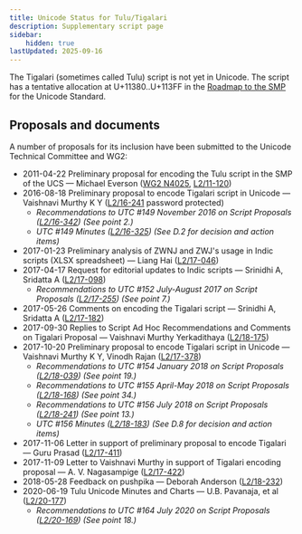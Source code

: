 ```yaml
---
title: Unicode Status for Tulu/Tigalari
description: Supplementary script page
sidebar:
    hidden: true
lastUpdated: 2025-09-16
---
```


The Tigalari (sometimes called Tulu) script is not yet in Unicode. The script has a tentative allocation at U+11380..U+113FF in the [Roadmap to the SMP](http://www.unicode.org/roadmaps/smp/) for the Unicode Standard.

## Proposals and documents

A number of proposals for its inclusion have been submitted to the Unicode Technical Committee and WG2:
- 2011-04-22 Preliminary proposal for encoding the Tulu script in the SMP of the UCS — Michael Everson ([WG2 N4025](https://www.unicode.org/wg2/docs/n4025.pdf), [L2/11-120](http://www.unicode.org/cgi-bin/GetMatchingDocs.pl?L2/11-120))
- 2016-08-18 Preliminary proposal to encode Tigalari script in Unicode — Vaishnavi Murthy K Y ([L2/16-241](http://www.unicode.org/cgi-bin/GetMatchingDocs.pl?L2/16-241) password protected)
  - _Recommendations to UTC #149 November 2016 on Script Proposals ([L2/16-342](http://www.unicode.org/L2/L2016/16342-script-ad-hoc.pdf)) (See point 2.)_
  - _UTC #149 Minutes ([L2/16-325](http://www.unicode.org/L2/L2016/16325.htm)) (See D.2 for decision and action items)_
- 2017-01-23 Preliminary analysis of ZWNJ and ZWJ's usage in Indic scripts (XLSX spreadsheet) — Liang Hai ([L2/17-046](http://www.unicode.org/cgi-bin/GetMatchingDocs.pl?L2/17-046))
- 2017-04-17 Request for editorial updates to Indic scripts — Srinidhi A, Sridatta A ([L2/17-098](http://www.unicode.org/cgi-bin/GetMatchingDocs.pl?L2/17-098))
  - _Recommendations to UTC #152 July-August 2017 on Script Proposals ([L2/17-255](http://www.unicode.org/cgi-bin/GetMatchingDocs.pl?L2/17-255)) (See point 7.)_
- 2017-05-26 Comments on encoding the Tigalari script — Srinidhi A, Sridatta A ([L2/17-182](http://www.unicode.org/cgi-bin/GetMatchingDocs.pl?L2/17-182))
- 2017-09-30 Replies to Script Ad Hoc Recommendations and Comments on Tigalari Proposal — Vaishnavi Murthy Yerkadithaya ([L2/18-175](http://www.unicode.org/cgi-bin/GetMatchingDocs.pl?L2/18-175))
- 2017-10-20 Preliminary proposal to encode Tigalari script in Unicode — Vaishnavi Murthy K Y, Vinodh Rajan ([L2/17-378](http://www.unicode.org/cgi-bin/GetMatchingDocs.pl?L2/17-378))
  - _Recommendations to UTC #154 January 2018 on Script Proposals ([L2/18-039](http://www.unicode.org/L2/L2018/18039-script-adhoc-rec.pdf)) (See point 19.)_
  - _Recommendations to UTC #155 April-May 2018 on Script Proposals ([L2/18-168](http://www.unicode.org/L2/L2018/18168-script-rec.pdf)) (See point 34.)_
  - _Recommendations to UTC #156 July 2018 on Script Proposals ([L2/18-241](http://www.unicode.org/L2/L2018/18241-script-ad-hoc.pdf)) (See point 13.)_
  - _UTC #156 Minutes ([L2/18-183](http://www.unicode.org/L2/L2018/18183.htm)) (See D.8 for decision and action items)_
- 2017-11-06 Letter in support of preliminary proposal to encode Tigalari — Guru Prasad ([L2/17-411](http://www.unicode.org/cgi-bin/GetMatchingDocs.pl?L2/17-411))
- 2017-11-09 Letter to Vaishnavi Murthy in support of Tigalari encoding proposal — A. V. Nagasampige ([L2/17-422](http://www.unicode.org/cgi-bin/GetMatchingDocs.pl?L2/17-422))
- 2018-05-28 Feedback on pushpika — Deborah Anderson ([L2/18-232](http://www.unicode.org/cgi-bin/GetMatchingDocs.pl?L2/18-232))
- 2020-06-19 Tulu Unicode Minutes and Charts — U.B. Pavanaja, et al ([L2/20-177](http://www.unicode.org/cgi-bin/GetMatchingDocs.pl?L2/20-177))
  - _Recommendations to UTC #164 July 2020 on Script Proposals ([L2/20-169](https://www.unicode.org/L2/L2020/20169-script-adhoc-rept.pdf)) (See point 18.)_
